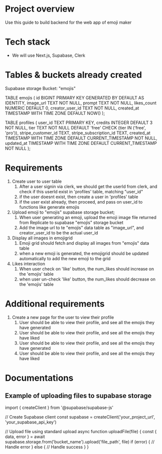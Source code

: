 # Project overview
Use this guide to build backend for the web app of emoji maker

# Tech stack
- We will use Next.js, Supabase, Clerk

# Tables & buckets already created
Supabase storage Bucket: "emojis"

TABLE emojis (
    id BIGINT PRIMARY KEY GENERATED BY DEFAULT AS IDENTITY,
    image_url TEXT NOT NULL,
    prompt TEXT NOT NULL,
    likes_count NUMERIC DEFAULT 0,
    creator_user_id TEXT NOT NULL,
    created_at TIMESTAMP WITH TIME ZONE DEFAULT NOW()
);

TABLE profiles (
    user_id TEXT PRIMARY KEY,
    credits INTEGER DEFAULT 3 NOT NULL,
    tier TEXT NOT NULL DEFAULT 'free' CHECK (tier IN ('free', 'pro')),
    stripe_customer_id TEXT,
    stripe_subscription_id TEXT,
    created_at TIMESTAMP WITH TIME ZONE DEFAULT CURRENT_TIMESTAMP NOT NULL,
    updated_at TIMESTAMP WITH TIME ZONE DEFAULT CURRENT_TIMESTAMP NOT NULL
);

# Requirements
1. Create user to user table
   1. After a user signin via clerk, we should get the userId from clerk, and check if this userId exist in 'profiles' table, matching "user_id"
   2. if the user doesnt exist, then create a user in 'profiles' table
   3. if the user exist already, then proceed, and pass on user_id to functions like generate emojis
2. Upload emoji to "emojis" supabase storage bucket;
   1. When user generating an emoji, upload the emoji image file returned from Replicate to supabase "emojis" storage bucket
   2. Add the image url to te "emojis" data table as "image_url", and creator_user_id to be the actual user_id
3. Display all images in emojigrid
   1. Emoji grid should fetch and display all images from "emojis" data table
   2. when a new emoji is generated, the emojigrid should be updated automatically to add the new emoji to the grid
4. Likes interaction
   1. When user check on 'like' button, the num_likes should increase on the 'emojis' table
   2. when user un-check 'like' button, the num_likes should decrease on the 'emojis' table

# Additional requirements
1. Create a new page for the user to view their profile
   1. User should be able to view their profile, and see all the emojis they have generated
   2. User should be able to view their profile, and see all the emojis they have liked
   3. User should be able to view their profile, and see all the emojis they have generated
   4. User should be able to view their profile, and see all the emojis they have liked


# Documentations
## Example of uploading files to supabase storage
import { createClient } from '@supabase/supabase-js'

// Create Supabase client
const supabase = createClient('your_project_url', 'your_supabase_api_key')

// Upload file using standard upload
async function uploadFile(file) {
    const { data, error } = await supabase.storage.from('bucket_name').upload('file_path', file)
    if (error) {
        // Handle error
    } else {
        // Handle success
    }
}